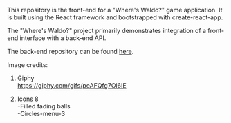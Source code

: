 This repository is the front-end for a "Where's Waldo?" game application. It is built using the React framework and bootstrapped with create-react-app.

The "Where's Waldo?" project primarily demonstrates integration of a front-end interface with a back-end API.

The back-end repository can be found [here](https://github.com/xsherryhe/wheres-waldo-server).

Image credits:
1) Giphy  
  https://giphy.com/gifs/peAFQfg7Ol6IE

2) Icons 8  
  -Filled fading balls  
  -Circles-menu-3

